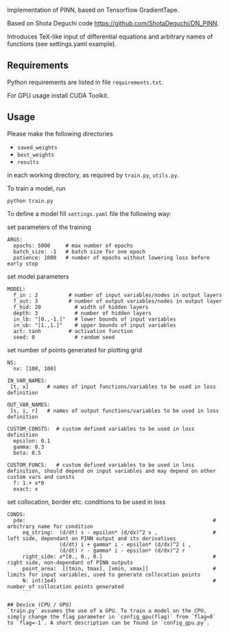 Implementation of PINN, based on Tensorflow GradientTape.

Based on Shota Deguchi code https://github.com/ShotaDeguchi/DN_PINN.

Introduces TeX-like input of differential equations and arbitrary names of functions (see settings.yaml example).

## Requirements

Python requirements are listed in file `requirements.txt`.

For GPU usage install CUDA Toolkit.

## Usage
Please make the following directories

* `saved_weights`
* `best_weights`
* `results`

in each working directory, as required by `train.py`, `utils.py`.

To train a model, run
```
python train.py
```

To define a model fill `settings.yaml` file the following way:

set parameters of the training
```
ARGS:
  epochs: 5000     # max number of epochs
  batch_size: -1   # batch size for one epoch
  patience: 1000   # number of epochs without lowering loss before early stop
```
set model parameters
```
MODEL:
  f_in : 2          # number of input variables/nodes in output layers
  f_out: 3          # number of output variables/nodes in output layer
  f_hid: 20           # width of hidden layers
  depth: 3            # number of hidden layers
  in_lb: "[0.,-1.]"   # lower bounds of input variables
  in_ub: "[1.,1.]"    # upper bounds of input variables
  act: tanh         # activation function
  seed: 0             # random seed
```
set number of points generated for plotting grid
```
NS:
  nx: [100, 100]
```
```
IN_VAR_NAMES:
 [t, x]      # names of input functions/variables to be used in loss definition

OUT_VAR_NAMES:
 [s, i, r]   # names of output functions/variables to be used in loss definition
```
```
CUSTOM_CONSTS:  # custom defined variables to be used in loss definition
  epsilon: 0.1
  gamma: 0.3
  beta: 0.5

CUSTOM_FUNCS:   # custom defined variables to be used in loss definition, should depend on input variables and may depend on other custom vars and consts
  f: 1.+ x*0
  exact: x
```
set collocation, border etc. conditions to be used in loss
```
CONDS:
  pde:                                                             # arbitrary name for condition
     eq_string:  (d/dt) s - epsilon* (d/dx)^2 s ,                  # left side, dependant on PINN output and its derivatives
                 (d/dt) i + gamma* i - epsilon* (d/dx)^2 i , 
                 (d/dt) r - gamma* i - epsilon* (d/dx)^2 r
     right_side: x*[0., 0., 0.]                                    # right side, non-dependant of PINN outputs
     point_area:  [[tmin, tmax], [xmin, xmax]]                     # limits for input variables, used to generate collocation points
     N: int(1e4)                                                   # number of collocation points generated
     ```

## Device (CPU / GPU)
`train.py` assumes the use of a GPU. To train a model on the CPU, simply change the flag parameter in `config_gpu(flag)` from `flag=0` to `flag=-1`. A short description can be found in `config_gpu.py`. 
